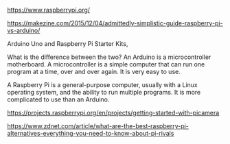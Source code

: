 https://www.raspberrypi.org/

https://makezine.com/2015/12/04/admittedly-simplistic-guide-raspberry-pi-vs-arduino/

Arduino Uno and Raspberry Pi Starter Kits,

What is the difference between the two?
An Arduino is a microcontroller motherboard. A microcontroller is a simple computer that can run one program at a time, over and over again. It is very easy to use.

A Raspberry Pi is a general-purpose computer, usually with a Linux operating system, and the ability to run multiple programs. It is more complicated to use than an Arduino.


https://projects.raspberrypi.org/en/projects/getting-started-with-picamera

https://www.zdnet.com/article/what-are-the-best-raspberry-pi-alternatives-everything-you-need-to-know-about-pi-rivals